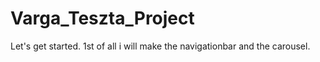 # Varga_Teszta_Project
Let's get started.
1st of all i will make the navigationbar and the carousel. 